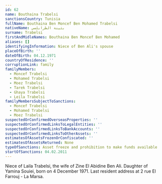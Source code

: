 ```yaml
---
id: 62
name: Bouthaina Trabelsi
sanctionsCountry: Tunisia
fullName: Bouthaina Ben Moncef Ben Mohamed Trabelsi
nativeName: بثينة الطرابلسي
surname: Trabelsi
firstAndMidleNames: Bouthaina Ben Moncef Ben Mohamed
aliases: []
identifyingInformation: Niece of Ben Ali's spouse
placeOfBirth: ''
dateOfBirth: 04.12.1971
countryOfResidence: ''
corruptionLink: family
familyMembers:
  - Moncef Trabelsi
  - Mohamed Trabelsi
  - Moez Trabelsi
  - Tarek Trabelsi
  - Ghaya Trabelsi
  - Leila Trabelsi
familyMembersSubjectToSanctions:
  - Moncef Trabelsi
  - Mohamed Trabelsi
  - Moez Trabelsi
suspectedOrConfirmedOverseasProperties: ''
suspectedOrConfirmedLinksToLegalEntities: ''
suspectedOrConfirmedLinksToBankAccounts: ''
suspectedOrConfirmedLinksToOtherAssets: ''
estimatesOfAssetsFrozenOrConfiscated: ''
estimatesOfAssetsReturned: None
typeOfSanctions: Asset freeze and prohibition to make funds available
startOfSanctions: 04.02.2011
---
```

Niece of Laila Trabelsi, the wife of Zine El Abidine Ben Ali. Daughter of Yamina 
Souiei, born on 4 December 1971. Last resident address at 2 rue El Farrouj - La 
Marsa.
